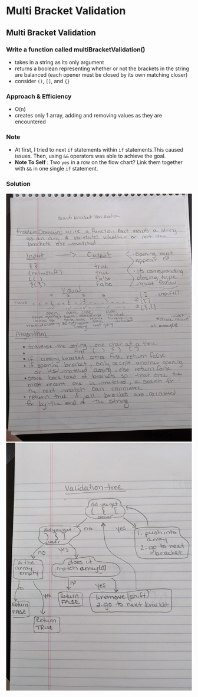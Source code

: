 # Multi Bracket Validation

## Multi Bracket Validation

### Write a function called multiBracketValidation() 

- takes in a string as its only argument
- returns a boolean representing whether or not the brackets in the string are balanced (each opener must be closed by its own matching closer)
- consider `()`, `[]`, and `{}`

### Approach & Efficiency
- O(n)
- creates only 1 array, adding and removing values as they are encountered

### Note
- At first, I tried to next `if` statements within `if` statements.This caused issues. Then, using `&&` operators was able to achieve the goal.
- **Note To Self** : Two `yes` in a row on the flow chart? Link them together with `&&` in one single `if` statement.

### Solution
![problem domain](./multibracket1.jpg)
![flow tree](./multibracket2.jpg)
